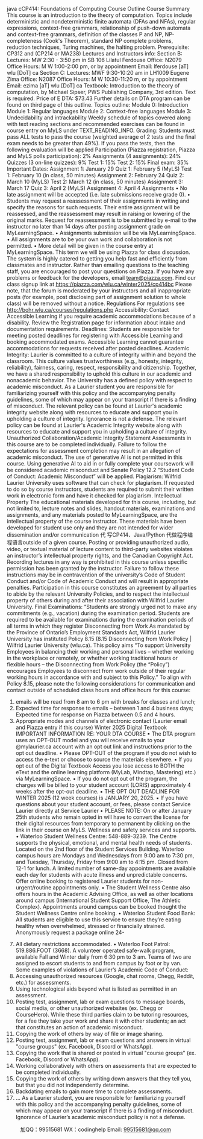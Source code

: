 java cCP414: Foundations of Computing
Course Outline
Course Summary
This course is an introduction to the theory of computation. Topics include deterministic and nondeterministic finite 
automata (DFAs and NFAs), regular expressions, context-free grammars, relationship of push-down automata and 
context-free grammars, definition of the classes P and NP, NP-completeness (Cook's Theorem), standard NP complete problems, reduction techniques, Turing machines, the halting problem.
Prerequisite: CP312 and (CP214 or MA238)
Lectures and Instructors info:
Section B: 
Lectures: MW 2:30 - 3:50 pm in SB 106
Lilatul Ferdouse
Office: N2079 
Office Hours: M W 1:00-2:00 pm, or by appointment
Email: lferdouse [aT] wlu [DoT] ca
Section C: 
Lectures: MWF 9:30-10:20 am in LH1009
Eugene Zima
Office: N2087
Office Hours: M W 10:30-11:20 m, or by appointment
Email: ezima [aT] wlu [DoT] ca
Textbook: Introduction to the theory of computation, by Michael Sipser, PWS Publishing Company, 3rd edition.
Text is required. Price of E DTA: $73.43
Further details on DTA program can be found on third page of this outline.
Topics outline:
Module 0: Introduction
Module 1: Regular languages 
Module 2: Context-free languages
Module 3: Undecidability and intrackability
Weekly schedule of topics covered along with text reading sections and recommended exercises can be found in 
course entry on MyLS under TEXT_READING_INFO.
Grading: 
Students must pass ALL tests to pass the course (weighted average of 2 tests and the final exam needs to be 
greater than 49%).
If you pass the tests, then the following evaluation will be applied
Participation (Piazza registration, Piazza and MyLS polls participation): 2% 
Assignments (4 assignments): 24%
Quizzes (3 on-line quizzes): 9%
Test 1: 15%
Test 2: 15%
Final exam: 35%
Important Dates:
Assignment 1: January 29
Quiz 1: February 5 (MyLS)
Test 1: February 10 (in class, 50 minutes)
Assignment 2: February 24
Quiz 2: March 10 (MyLS)
Test 2: March 12 (in class, 50 minutes)
Assignment 3: March 17
Quiz 3: April 2 (MyLS)
Assignment 4: April 4
Assignments
• No late assignment will be accepted (i.e. late submissions receive grade 0).
• Students may request a reassessment of their assignments in writing and specify the reasons for such 
requests. Their entire assignment will be reassessed, and the reassessment may result in raising or lowering 
of the original marks. Request for reassessment is to be submitted by e-mail to the instructor no later than 
14 days after posting assignment grade on MyLearningSpace.
• Assignments submission will be via MyLearningSpace. 
• All assignments are to be your own work and collaboration is not permitted.
• More detail will be given in the course entry at MyLearningSpace.
This term we will be using Piazza for class discussion. The system is highly catered to getting you help fast and 
efficiently from classmates and instructor. Rather than emailing questions to the teaching staff, you are encouraged
to post your questions on Piazza. If you have any problems or feedback for the developers, email 
team@piazza.com.
Find our class signup link at https://piazza.com/wlu.ca/winter2025/cp414bc
Please note, that the forum is moderated by your instructors and all inappropriate posts (for example, post 
disclosing part of assignment solution to whole class) will be removed without a notice.
Regulations
For regulations see http://bohr.wlu.ca/courses/regulations.php
Accessibility: Contact Accessible Learning if you require academic accommodations because of a disability. Review 
the Registration page for information about intake and documentation requirements. Deadlines: Students are 
responsible for meeting posted deadlines for registering with Accessible Learning and booking accommodated 
exams. Accessible Learning cannot guarantee accommodations for requests received after posted deadlines.
Academic Integrity: Laurier is committed to a culture of integrity within and beyond the classroom. This culture 
values trustworthiness (e.g., honesty, integrity, reliability), fairness, caring, respect, responsibility and citizenship. 
Together, we have a shared responsibility to uphold this culture in our academic and nonacademic behavior. The 
University has a defined policy with respect to academic misconduct. As a Laurier student you are responsible for 
familiarizing yourself with this policy and the accompanying penalty guidelines, some of which may appear on your 
transcript if there is a finding of misconduct. The relevant policy can be found at Laurier's academic integrity
website along with resources to educate and support you in upholding a culture of integrity. Ignorance is not a 
defense. The relevant policy can be found at Laurier's Academic Integrity website along with resources to educate 
and support you in upholding a culture of integrity.
Unauthorized Collaboration/Academic Integrity Statement
Assessments in this course are to be completed individually. Failure to follow the expectations for assessment 
completion may result in an allegation of academic misconduct.
The use of generative AI is not permitted in this course.
Using generative AI to aid in or fully complete your coursework will be considered academic misconduct
and Senate Policy 12.2 “Student Code of Conduct: Academic Misconduct” will be applied.
Plagiarism: Wilfrid Laurier University uses software that can check for plagiarism. If requested to do so by course 
instructors, students are required to submit their written work in electronic form and have it checked for 
plagiarism.
Intellectual Property
The educational materials developed for this course, including, but not limited to, lecture notes and slides, handout 
materials, examinations and assignments, and any materials posted to MyLearningSpace, are the intellectual 
property of the course instructor. These materials have been developed for student use only and they are not 
intended for wider dissemination and/or communication 代 写CP414、Java/Python
代做程序编程语言outside of a given course. Posting or providing 
unauthorized audio, video, or textual material of lecture content to third-party websites violates an instructor’s 
intellectual property rights, and the Canadian Copyright Act. Recording lectures in any way is prohibited in this 
course unless specific permission has been granted by the instructor. Failure to follow these instructions may be in 
contravention of the university’s Code of Student Conduct and/or Code of Academic Conduct and will result in 
appropriate penalties. Participation in this course constitutes an agreement by all parties to abide by the relevant 
University Policies, and to respect the intellectual property of others during and after their association with Wilfrid 
Laurier University.
Final Examinations: “Students are strongly urged not to make any commitments (e.g., vacation) during the 
examination period. Students are required to be available for examinations during the examination periods of all 
terms in which they register
Disconnecting from Work
As mandated by the Province of Ontario’s Employment Standards Act, Wilfrid Laurier University has instituted Policy
8.15 (8.15 Disconnecting from Work Policy | Wilfrid Laurier University (wlu.ca). This policy aims “To support
University Employees in balancing their working and personal lives – whether working in the workplace or remotely,
or whether working traditional hours or flexible hours – the Disconnecting from Work Policy (the “Policy”)
encourages Employees to disconnect from work outside of their regular working hours in accordance with and
subject to this Policy.”
To align with Policy 8.15, please note the following considerations for communication and contact outside of
scheduled class hours and office hours for this course:
1) emails will be read from 8 am to 6 pm with breaks for classes and lunch;
2) Expected time for response to emails – between 1 and 4 business days; Expected time for response on Piazza
between 0.5 and 4 hours.
3) Appropriate modes and channels of electronic contact (Laurier email and Piazza entry if this course)
Winter 2025 Digital Textbook
IMPORTANT INFORMATION RE: YOUR DTA COURSE
▪ The DTA program uses an OPT-OUT model and you will receive emails to your @mylaurier.ca account with an 
opt out link and instructions prior to the opt out deadline.
▪ Please OPT-OUT of the program if you do not wish to access the e-text or choose to source the materials 
elsewhere. 
▪ If you opt out of the Digital Textbook Access you lose access to BOTH the eText and the online learning 
platform (MyLab, Mindtap, Mastering) etc.) via MyLearningSpace.
▪ If you do not opt out of the program, the charges will be billed to your student account (LORIS) approximately 4 
weeks after the opt-out deadline. 
▪ THE OPT OUT DEADLINE FOR WINTER 2025 (12 week courses) is JANUARY 20, 2025. 
▪ If you have questions about your student account, or fees, please contact Service Laurier directly at Service Laurier
• PLEASE NOTE: On or after January 25th students who remain opted in will have to convert the license for their 
digital resources from temporary to permanent by clicking on the link in their course on MyLS. 
Wellness and safety services and supports.
• Waterloo Student Wellness Centre: 548-889-3239. The Centre supports the physical, emotional, and 
mental health needs of students. Located on the 2nd floor of the Student Services Building. Waterloo 
campus hours are Mondays and Wednesdays from 9:00 am to 7:30 pm, and Tuesday, Thursday, Friday 
from 9:00 am to 4:15 pm. Closed from 12-1 for lunch. A limited number of same-day appointments are available each day for students 
with acute illness and unpredictable concerns. Offer online booking to registered Laurier students for 
non-urgent/routine appointments only.
• The Student Wellness Centre also offers hours in the Academic Advising Office, as well as other 
locations around campus (International Student Support Office, The Athletic Complex). Appointments 
around campus can be booked thought the Student Wellness Centre online booking.
• Waterloo Student Food Bank: All students are eligible to use this service to ensure they’re eating 
healthy when overwhelmed, stressed or financially strained. Anonymously request a package online 24-
7. All dietary restrictions accommodated.
• Waterloo Foot Patrol: 519.886.FOOT (3668). A volunteer operated safe-walk program, available Fall and 
Winter daily from 6:30 pm to 3 am. Teams of two are assigned to escort students to and from campus 
by foot or by van. 
Some examples of violations of Laurier’s Academic Code of Conduct:
1. Accessing unauthorized resources (Google, chat rooms, Chegg, Reddit, etc.) for assessments.
2. Using technological aids beyond what is listed as permitted in an assessment.
3. Posting test, assignment, lab or exam questions to message boards, social media, or other unauthorized 
websites (ex. Chegg or CourseHero). While these third parties claim to be tutoring resources, for a fee they 
take your work and share it with other students; an act that constitutes an action of academic misconduct. 
4. Copying the work of others by way of file or image sharing.
5. Posting test, assignment, lab or exam questions and answers in virtual "course groups" (ex. Facebook, 
Discord or WhatsApp).
6. Copying the work that is shared or posted in virtual "course groups" (ex. Facebook, Discord or WhatsApp).
7. Working collaboratively with others on assessments that are expected to be completed individually.
8. Copying the work of others by writing down answers that they tell you, but that you did not independently 
determine.
9. Backdating emails to gain more time to complete assessments.
10. …
As a Laurier student, you are responsible for familiarizing yourself with this policy and the accompanying penalty 
guidelines, some of which may appear on your transcript if there is a finding of misconduct.
Ignorance of Laurier’s academic misconduct policy is not a defense.

         
加QQ：99515681  WX：codinghelp  Email: 99515681@qq.com
